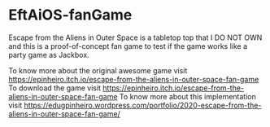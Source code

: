 # EftAiOS-fanGame

Escape from the Aliens in Outer Space is a tabletop top that I DO NOT OWN and this is a proof-of-concept fan game to test if the game works like a party game as Jackbox.

To know more about the original awesome game visit https://epinheiro.itch.io/escape-from-the-aliens-in-outer-space-fan-game
To download the game visit https://epinheiro.itch.io/escape-from-the-aliens-in-outer-space-fan-game
To know more about this implementation visit https://edugpinheiro.wordpress.com/portfolio/2020-escape-from-the-aliens-in-outer-space-fan-game/
